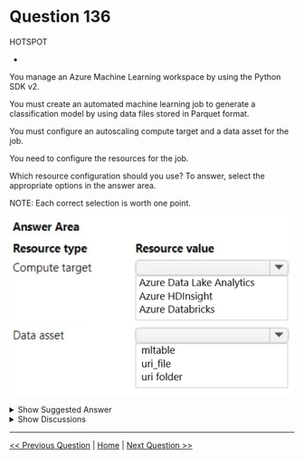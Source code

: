 # Question 136

HOTSPOT

-

You manage an Azure Machine Learning workspace by using the Python SDK v2.

You must create an automated machine learning job to generate a classification model by using data files stored in Parquet format.

You must configure an autoscaling compute target and a data asset for the job.

You need to configure the resources for the job.

Which resource configuration should you use? To answer, select the appropriate options in the answer area.

NOTE: Each correct selection is worth one point.

![Question Image](../images/q136_q_image482.png)

<details>
  <summary>Show Suggested Answer</summary>

<img src="../images/q136_ans_0_image483.png" alt="Answer Image"><br>

</details>

<details>
  <summary>Show Discussions</summary>

<blockquote><p><strong>f11c733</strong> <code>(Mon 17 Jun 2024 09:21)</code> - <em>Upvotes: 6</em></p><p>The correct answers are Azure Databricks and mltable.</p></blockquote>
<blockquote><p><strong>LadyCasilda</strong> <code>(Fri 18 Aug 2023 18:51)</code> - <em>Upvotes: 5</em></p><p>On exam 18 August 2023</p></blockquote>
<blockquote><p><strong>Plb2</strong> <code>(Sat 24 Feb 2024 15:20)</code> - <em>Upvotes: 2</em></p><p>https://learn.microsoft.com/en-us/azure/machine-learning/how-to-mltable?view=azureml-api-2&amp;tabs=cli

Azure Machine Learning doesn&#x27;t require use of Azure Machine Learning Tables (mltable) for tabular data. You can use Azure Machine Learning File (uri_file) and Folder (uri_folder) types, and your own parsing logic loads the data into a Pandas or Spark data frame.

If you have a simple CSV file or Parquet folder, it&#x27;s easier to use Azure Machine Learning Files/Folders instead of Tables.</p></blockquote>

<blockquote><p><strong>Lion007</strong> <code>(Thu 28 Dec 2023 20:14)</code> - <em>Upvotes: 4</em></p><p>Correct: Azure Databricks and uri_folder

Compute target: Azure Databricks
This is because Azure Databricks supports autoscaling of workers required to run your job, which dynamically reallocates workers to match the computational demands of your job, thereby achieving high cluster utilization without the need for provisioning the cluster to match a specific workload​​.

Data asset: uri_folder
This option allows the machine learning job to access all the Parquet files stored in the specified directory. If you have multiple Parquet data files, you would use a URI that points to a folder containing all these files.</p></blockquote>

<blockquote><p><strong>damaldon</strong> <code>(Wed 12 Jul 2023 16:32)</code> - <em>Upvotes: 3</em></p><p>Correct.
uri_folder 	Read a folder of parquet/CSV files into Pandas/Spark.</p></blockquote>
<blockquote><p><strong>Batman160591</strong> <code>(Tue 20 Jun 2023 21:22)</code> - <em>Upvotes: 1</em></p><p>Seems correct:)</p></blockquote>

</details>

---

[<< Previous Question](question_135.md) | [Home](/index.md) | [Next Question >>](question_137.md)
